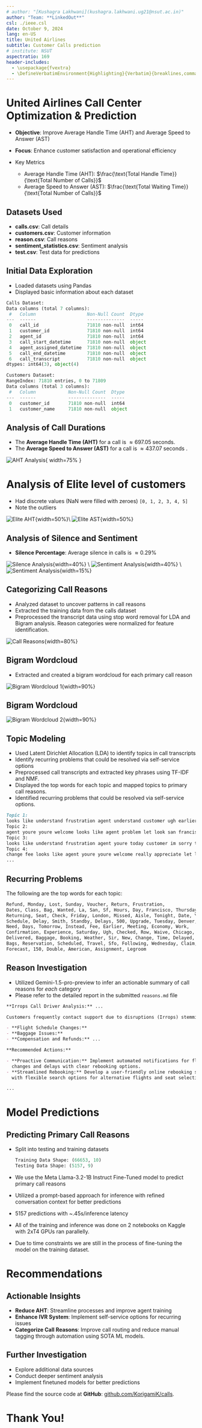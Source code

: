 ```yaml
---
# author: "[Kushagra Lakhwani](kushagra.lakhwani.ug21@nsut.ac.in)"
author: "Team: **LinkedOut**"
csl: ./ieee.csl
date: October 9, 2024
lang: en-US
title: United Airlines
subtitle: Customer Calls prediction
# institute: NSUT
aspectratio: 169
header-includes:
  - \usepackage{fvextra}
  - \DefineVerbatimEnvironment{Highlighting}{Verbatim}{breaklines,commandchars=\\\{\},fontsize=\tiny}
---
```


# United Airlines Call Center Optimization \& Prediction

- **Objective**: Improve Average Handle Time (AHT) and Average Speed to Answer
  (AST)
- **Focus**: Enhance customer satisfaction and operational efficiency

- Key Metrics
  - Average Handle Time (AHT): $\frac{\text{Total Handle Time}}{\text{Total Number of Calls}}$
  - Average Speed to Answer (AST): $\frac{\text{Total Waiting Time}}{\text{Total Number of Calls}}$

## Datasets Used

- **calls.csv**: Call details
- **customers.csv**: Customer information
- **reason.csv**: Call reasons
- **sentiment_statistics.csv**: Sentiment analysis
- **test.csv**: Test data for predictions

## Initial Data Exploration

- Loaded datasets using Pandas
- Displayed basic information about each dataset

```python
Calls Dataset:
Data columns (total 7 columns):
 #   Column                   Non-Null Count  Dtype 
---  ------                   --------------  ----- 
 0   call_id                  71810 non-null  int64 
 1   customer_id              71810 non-null  int64 
 2   agent_id                 71810 non-null  int64 
 3   call_start_datetime      71810 non-null  object
 4   agent_assigned_datetime  71810 non-null  object
 5   call_end_datetime        71810 non-null  object
 6   call_transcript          71810 non-null  object
dtypes: int64(3), object(4)

Customers Dataset:
RangeIndex: 71810 entries, 0 to 71809
Data columns (total 3 columns):
 #   Column            Non-Null Count  Dtype  
---  ------            --------------  -----  
 0   customer_id       71810 non-null  int64  
 1   customer_name     71810 non-null  object
```

## Analysis of Call Durations

- The **Average Handle Time (AHT)** for a call is
  $\approx 697.05\; \text{seconds}$.
- The **Average Speed to Answer (AST)** for a call is
  $\approx 437.07\; \text{seconds}$ .

![AHT Analysis](./images/distribution.png){ width=75% }

# Analysis of Elite level of customers

- Had discrete values (NaN were filled with zeroes) `[0, 1, 2, 3, 4, 5]`
- Note the outliers

![Elite AHT](./images/elite_aht.png){width=50%}\ ![Elite AST](./images/elite_ast.png){width=50%}


## Analysis of Silence and Sentiment

- **Silence Percentage**: Average silence in calls is $\approx 0.29\%$

![Silence Analysis](./images/sentiment_silence.svg){width=40%} \ ![Sentiment Analysis](./images/avg_sentiment.svg){width=40%} \ ![Sentiment Analysis](./images/sentiment_tone.svg){width=15%}

## Categorizing Call Reasons

- Analyzed dataset to uncover patterns in call reasons
- Extracted the training data from the calls dataset
- Preprocessed the transcript data using stop word removal for LDA and Bigram analysis. Reason categories were normalized for feature identification.

![Call Reasons](./images/reason_distribution.png){width=80%}

## Bigram Wordcloud

- Extracted and created a bigram wordcloud for each primary call reason

![Bigram Wordcloud 1](./images/wordclouds_1.png){width=90%}

## Bigram Wordcloud

![Bigram Wordcloud 2](./images/wordclouds_2.png){width=90%}

## Topic Modeling

- Used Latent Dirichlet Allocation (LDA) to identify topics in call transcripts
- Identify recurring problems that could be resolved via self-service options
- Preprocessed call transcripts and extracted key phrases using TF-IDF and NMF.
- Displayed the top words for each topic and mapped topics to primary call reasons.
- Identified recurring problems that could be resolved via self-service options.

```markdown
Topic 1:
looks like understand frustration agent understand customer ugh earlier flight let know let check customer hi today customer agent youre
Topic 2:
agent youre youre welcome looks like agent problem let look san francisco customer hi today customer im calling let pull
Topic 3:
looks like understand frustration agent youre today customer im sorry travel voucher customer yeah help today let know customer service
Topic 4:
change fee looks like agent youre youre welcome really appreciate let look let know rest day agent understand customer hi
...
```


## Recurring Problems

The following are the top words for each topic:

```markdown
Refund, Monday, Lost, Sunday, Voucher, Return, Frustration,
Dates, Class, Bag, Wanted, La, San, Sf, Hours, Day, Francisco, Thursday, Took,
Returning, Seat, Check, Friday, London, Missed, Aisle, Tonight, Date, York,
Schedule, Delay, Smith, Standby, Delays, 500, Upgrade, Tuesday, Denver, Seats,
Need, Days, Tomorrow, Instead, Fee, Earlier, Meeting, Economy, Work,
Confirmation, Experience, Saturday, Ugh, Checked, Row, Waive, Chicago, Booked,
Delivered, Baggage, Booking, Weather, Sir, New, Change, Time, Delayed, Luggage,
Bags, Reservation, Scheduled, Travel, Sfo, Following, Wednesday, Claim, Fare,
Forecast, 150, Double, American, Assignment, Legroom
```

## Reason Investigation

- Utilized Gemini-1.5-pro-preview to infer an actionable summary of call reasons
  for _each_ category
- Please refer to the detailed report in the submitted `reasons.md` file

```markdown
**Irrops Call Driver Analysis:** ...

Customers frequently contact support due to disruptions (Irrops) stemming from:

- **Flight Schedule Changes:**
- **Baggage Issues:**
- **Compensation and Refunds:** ...

**Recommended Actions:**

- **Proactive Communication:** Implement automated notifications for flight
  changes and delays with clear rebooking options.
- **Streamlined Rebooking:** Develop a user-friendly online rebooking system
  with flexible search options for alternative flights and seat selection. ...

...
```

# Model Predictions

## Predicting Primary Call Reasons

- Split into testing and training datasets
  ```python
  Training Data Shape: (66653, 10)
  Testing Data Shape: (5157, 9)
  ```

- We use the Meta Llama-3.2-1B Instruct Fine-Tuned model to predict primary call reasons
- Utilized a prompt-based approach for inference with refined conversation
  context for better predictions
- 5157 predictions with ~.45s/inference latency
- All of the training and inference was done on 2 notebooks on Kaggle with 2xT4 GPUs ran parallelly.
- Due to time constraints we are still in the process of fine-tuning the model on the training dataset.

# Recommendations

## Actionable Insights

- **Reduce AHT**: Streamline processes and improve agent training
- **Enhance IVR System**: Implement self-service options for recurring issues
- **Categorize Call Reasons**: Improve call routing and reduce manual tagging
  through automation using SOTA ML models.

## Further Investigation

- Explore additional data sources
- Conduct deeper sentiment analysis
- Implement finetuned models for better predictions

Please find the source code at **GitHub**: [github.com/KorigamiK/calls](https://github.com/KorigamiK/calls).

# Thank You!

